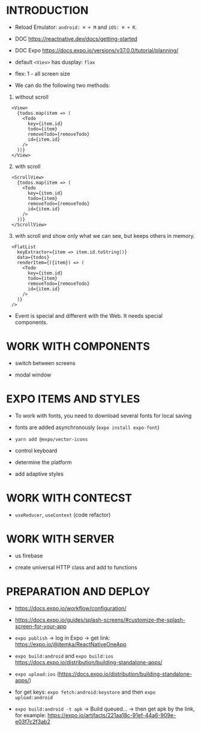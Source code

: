 # INTRODUCTION

- Reload Emulator: `android: ⌘ + M` and `iOS: ⌘ + R`.

- DOC https://reactnative.dev/docs/getting-started

- DOC Expo https://docs.expo.io/versions/v37.0.0/tutorial/planning/

- default `<Viev>` has dusplay: `flax`

- flex: 1 - all screen size

- We can do the following two methods:
1. without scroll
```
  <View>
    {todos.map(item => (
      <Todo
        key={item.id}
        todo={item}
        removeTodo={removeTodo}
        id={item.id}
      />
    ))}
  </View>
```
2. with scroll
```
  <ScrollView>
    {todos.map(item => (
      <Todo
        key={item.id}
        todo={item}
        removeTodo={removeTodo}
        id={item.id}
      />
    ))}
  </ScrollView>
```
3. with scroll and show only what we can see, but keeps others in memory.
```
  <FlatList
    keyExtractor={item => item.id.toString()}
    data={todos}
    renderItem={({item}) => (
      <Todo
        key={item.id}
        todo={item}
        removeTodo={removeTodo}
        id={item.id}
      />
    )}
  />
```

- Event is special and different with the Web. It needs special components.


# WORK WITH COMPONENTS

- switch between screens

- modal window


# EXPO ITEMS AND STYLES

- To work with fonts, you need to download several fonts for local saving

- fonts are added asynchronously (`expo install expo-font`)

- `yarn add @expo/vector-icons`

- control keyboard

- determine the platform

- add adaptive styles


# WORK WITH CONTECST

- `useReducer`, `useContext` (code refactor)


# WORK WITH SERVER

- us firebase

- create universal HTTP class and add to functions

# PREPARATION AND DEPLOY

- https://docs.expo.io/workflow/configuration/

- https://docs.expo.io/guides/splash-screens/#customize-the-splash-screen-for-your-app

- `expo publish` -> log in Expo -> get link: https://expo.io/@itemka/ReactNativeOneApp

- `expo build:android` and `expo build:ios` https://docs.expo.io/distribution/building-standalone-apps/

- `expo upload:ios` (https://docs.expo.io/distribution/building-standalone-apps/)

- for get keys: `expo fetch:android:keystore` and then `expo upload:android`

- `expo build:android -t apk` -> Build queued... -> then get apk by the link, for example: https://expo.io/artifacts/221aa18c-91ef-44a6-909e-e03f7c2f3ab2
